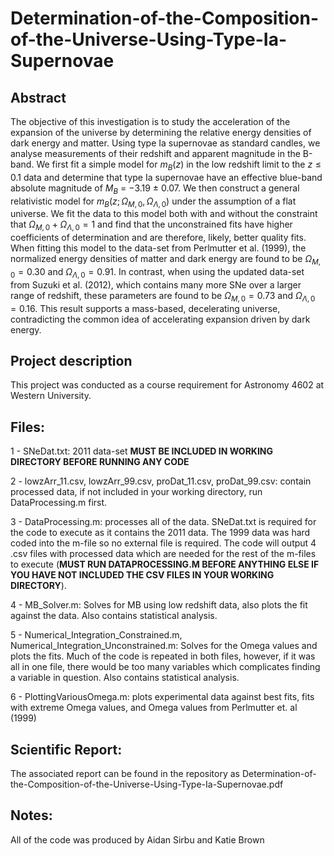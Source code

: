 # Determination-of-the-Composition-of-the-Universe-Using-Type-Ia-Supernovae

## Abstract
The objective of this investigation is to study the acceleration of the expansion of the universe by
determining the relative energy densities of dark energy and matter. Using type Ia supernovae as
standard candles, we analyse measurements of their redshift and apparent magnitude in the B-band.
We first fit a simple model for $m_B(z)$ in the low redshift limit to the $z \leq 0.1$ data and determine that
type Ia supernovae have an effective blue-band absolute magnitude of $M_B$ = −3.19 ± 0.07. We then
construct a general relativistic model for $m_B(z;\Omega_{M,0},\Omega_{\Lambda,0})$ under the assumption of a flat universe.
We fit the data to this model both with and without the constraint that $\Omega_{M,0} + \Omega_{\Lambda,0} = 1$ and find that
the unconstrained fits have higher coefficients of determination and are therefore, likely, better quality
fits. When fitting this model to the data-set from Perlmutter et al. (1999), the normalized energy
densities of matter and dark energy are found to be $\Omega_{M,0} = 0.30$ and $\Omega_{\Lambda,0} = 0.91$. In contrast, when
using the updated data-set from Suzuki et al. (2012), which contains many more SNe over a larger
range of redshift, these parameters are found to be $\Omega_{M,0} = 0.73$ and $\Omega_{\Lambda,0} = 0.16$. This result supports
a mass-based, decelerating universe, contradicting the common idea of accelerating expansion driven
by dark energy.

## Project description
This project was conducted as a course requirement for Astronomy 4602 at Western University.

## Files:

1 - SNeDat.txt: 2011 data-set **MUST BE INCLUDED IN WORKING DIRECTORY BEFORE RUNNING ANY CODE**

2 - lowzArr_11.csv, lowzArr_99.csv, proDat_11.csv, proDat_99.csv: contain processed data, if not included in your working
    directory, run DataProcessing.m first.

3 - DataProcessing.m: processes all of the data. SNeDat.txt is required for the code to execute as it contains the 2011 data.
    The 1999 data was hard coded into the m-file so no external file is required. The code will output 4 .csv files with
    processed data which are needed for the rest of the m-files to execute (**MUST RUN DATAPROCESSING.M BEFORE ANYTHING 
    ELSE IF YOU HAVE NOT INCLUDED THE CSV FILES IN YOUR WORKING DIRECTORY**).

4 - MB_Solver.m: Solves for MB using low redshift data, also plots the fit against the data. Also contains statistical analysis.

5 - Numerical_Integration_Constrained.m, Numerical_Integration_Unconstrained.m: Solves for the Omega values and plots the fits.
    Much of the code is repeated in both files, however, if it was all in one file, there would be too many variables which
    complicates finding a variable in question. Also contains statistical analysis.

6 - PlottingVariousOmega.m: plots experimental data against best fits, fits with extreme Omega values, and Omega values from
    Perlmutter et. al (1999)

## Scientific Report:

The associated report can be found in the repository as Determination-of-the-Composition-of-the-Universe-Using-Type-Ia-Supernovae.pdf

## Notes:

All of the code was produced by Aidan Sirbu and Katie Brown
